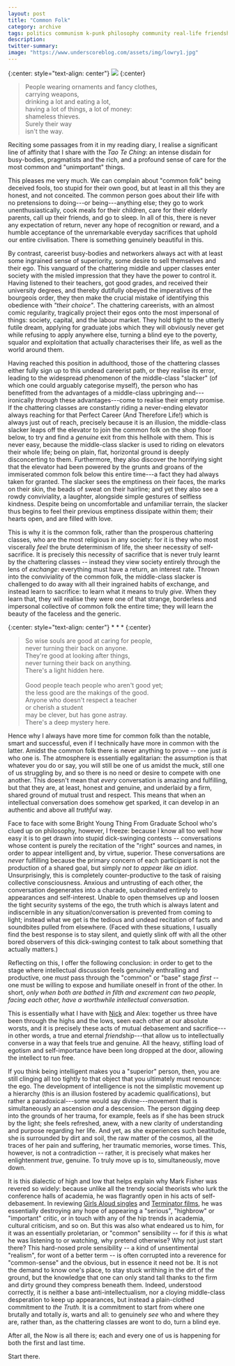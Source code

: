```yaml
---
layout: post
title: "Common Folk"
category: archive
tags: politics communism k-punk philosophy community real-life friendship religion class
description:
twitter-summary:
image: "https://www.underscoreblog.com/assets/img/lowry1.jpg"
---
```


{:center: style="text-align: center"}
![](https://www.underscoreblog.com/assets/img/lowry1.jpg)
{:center}

>People wearing ornaments and fancy clothes,  
carrying weapons,  
drinking a lot and eating a lot,  
having a lot of things, a lot of money:  
shameless thieves.  
Surely their way  
isn't the way.  

Reciting some passages from it in my reading diary, I realise a significant line of affinity that I share with the *Tao Te Ching*: an intense disdain for busy-bodies, pragmatists and the rich, and a profound sense of care for the most common and "unimportant" things.

This pleases me very much. We can complain about "common folk" being deceived fools, too stupid for their own good, but at least in all this they are honest, and not conceited. The common person goes about their life with no pretensions to doing---or being---anything else; they go to work unenthusiastically, cook meals for their children, care for their elderly parents, call up their friends, and go to sleep. In all of this, there is never any expectation of return, never any hope of recognition or reward, and a humble acceptance of the unremarkable everyday sacrifices that uphold our entire civilisation. There is something genuinely beautiful in this.

By contrast, careerist busy-bodies and networkers always act with at least some ingrained sense of superiority, some desire to sell themselves and their ego. This vanguard of the chattering middle and upper classes enter society with the misled impression that they have the power to control it. Having listened to their teachers, got good grades, and received their university degrees, and thereby dutifully obeyed the imperatives of the bourgeois order, they then make the crucial mistake of identifying this obedience with *"their choice"*. The chattering careerists, with an almost comic regularity, tragically project their egos onto the most impersonal of things: society, capital, and the labour market. They hold tight to the utterly futile dream, applying for graduate jobs which they will obviously never get while refusing to apply anywhere else, turning a blind eye to the poverty, squalor and exploitation that actually characterises their life, as well as the world around them.

Having reached this position in adulthood, those of the chattering classes either fully sign up to this undead careerist path, or they realise its error, leading to the widespread phenomenon of the middle-class "slacker" (of which one could arguably categorise myself), the person who has benefitted from the advantages of a middle-class upbringing and---ironically *through* these advantages---come to realise their empty promise. If the chattering classes are constantly riding a never-ending elevator always reaching for that Perfect Career (And Therefore Life!) which is always just out of reach, precisely because it is an illusion, the middle-class slacker leaps off the elevator to join the common folk on the shop floor below, to try and find a *genuine* exit from this hellhole with them. This is never easy, because the middle-class slacker is used to riding on elevators their whole life; being on plain, flat, horizontal ground is deeply disconcerting to them. Furthermore, they also discover the horrifying sight that the elevator had been powered by the grunts and groans of the immiserated common folk below this entire time---a fact they had always taken for granted. The slacker sees the emptiness on their faces, the marks on their skin, the beads of sweat on their hairline; and yet they also see a rowdy conviviality, a laughter, alongside simple gestures of selfless kindness. Despite being on uncomfortable and unfamiliar terrain, the slacker thus begins to feel their previous emptiness dissipate within them; their hearts open, and are filled with love.

This is why it is the common folk, rather than the prosperous chattering classes, who are the most religious in any society: for it is they who most viscerally *feel* the brute determinism of life, the sheer necessity of self-sacrifice. It is precisely this necessity of sacrifice that is never truly learnt by the chattering classes -- instead they view society entirely through the lens of *exchange*: everything must have a return, an interest rate. Thrown into the conviviality of the common folk, the middle-class slacker is challenged to do away with all their ingrained habits of exchange, and instead learn to sacrifice: to learn what it means to truly *give*. When they learn that, they will realise they were one of that strange, borderless and impersonal collective of common folk the entire time; they will learn the beauty of the faceless and the generic.

{:center: style="text-align: center"}
\* \* \*
{:center}

>So wise souls are good at caring for people,  
never turning their back on anyone.  
They're good at looking after things,  
never turning their back on anything.  
There's a light hidden here.  <br>  
Good people teach people who aren't good yet;  
the less good are the makings of the good.  
Anyone who doesn't respect a teacher  
or cherish a student  
may be clever, but has gone astray.  
There's a deep mystery here.  

Hence why I always have more time for common folk than the notable, smart and successful, even if I technically have more in common with the latter. Amidst the common folk there is never anything to prove -- one just *is* who one is. The atmosphere is essentially egalitarian: the assumption is that whatever you do or say, you will still be one of us amidst the muck, still one of us struggling by, and so there is no need or desire to compete with one another. This doesn't mean that *every* conversation is amazing and fulfilling, but that they are, at least, honest and genuine, and underlaid by a firm, shared ground of mutual trust and respect. This means that when an intellectual conversation does somehow get sparked, it can develop in an authentic and above all *truthful* way.

Face to face with some Bright Young Thing From Graduate School who's clued up on philosophy, however, I freeze: because I know all too well how easy it is to get drawn into stupid dick-swinging contests -- conversations whose content is purely the recitation of the "right" sources and names, in order to appear intelligent and, by virtue, superior. These conversations are *never* fulfilling because the primary concern of each participant is not the production of a shared goal, but simply *not to appear like an idiot*. Unsurprisingly, this is completely counter-productive to the task of raising collective consciousness. Anxious and untrusting of each other, the conversation degenerates into a charade, subordinated entirely to appearances and self-interest. Unable to open themselves up and loosen the tight security systems of the ego, the truth which is always latent and indiscernible in any situation/conversation is prevented from coming to light; instead what we get is the tedious and undead recitation of facts and soundbites pulled from elsewhere. (Faced with these situations, I usually find the best response is to stay silent, and quietly slink off with all the other bored observers of this dick-swinging contest to talk about something that actually matters.)

Reflecting on this, I offer the following conclusion: in order to get to the stage where intellectual discussion feels genuinely enthralling and productive, one *must* pass through the "common" or "base" stage *first* -- one must be willing to expose and humiliate oneself in front of the other. In short, *only when both are bathed in filth and excrement can two people, facing each other, have a worthwhile intellectual conversation*.

This is essentially what I have with [Nick](http://quantizedcrow.com/) and Alex: together us three have been through the highs and the lows, seen each other at our absolute worsts, and it is precisely these acts of mutual debasement and sacrifice---in other words, a true and eternal *friendship*---that allow us to intellectually converse in a way that feels true and genuine. All the heavy, stifling load of egotism and self-importance have been long dropped at the door, allowing the intellect to run free.

If you think being intelligent makes you a "superior" person, then, you are still clinging all too tightly to that object that you ultimately must renounce: the ego. The development of intelligence is not the simplistic movement up a hierarchy (this is an illusion fostered by academic qualifications), but rather a paradoxical---some would say divine---movement that is simultaneously an ascension *and* a descension. The person digging deep into the grounds of her trauma, for example, feels as if she has been struck by the light; she feels refreshed, anew, with a new clarity of understanding and purpose regarding her life. And yet, as she experiences such beatitude, she is surrounded by dirt and soil, the raw matter of the cosmos, all the traces of her pain and suffering, her traumatic memories, worse times. This, however, is not a contradiction -- rather, it is precisely what makes her enlightenment *true*, genuine. To truly move up is to, simultaneously, move down.

It is this dialectic of high and low that helps explain why Mark Fisher was revered so widely: because unlike all the trendy social theorists who lurk the conference halls of academia, he was flagrantly open in his acts of self-debasement. In reviewing [Girls Aloud singles](http://k-punk.abstractdynamics.org/archives/003089.html) and [Terminator films](http://k-punk.abstractdynamics.org/archives/011173.html), he was essentially destroying any hope of appearing a "serious", "highbrow" or "important" critic, or in touch with any of the hip trends in academia, cultural criticism, and so on. But this was also what endeared us to him, for it was an essentially proletarian, or "common" sensibility -- for if this *is* what he was listening to or watching, why pretend otherwise? Why not just start there? This hard-nosed prole sensibility -- a kind of unsentimental "realism", for wont of a better term -- is often corrupted into a reverence for "common-sense" and the obvious, but in essence it need not be. It is not the demand to know one's place, to stay stuck writhing in the dirt of the ground, but the knowledge that one can only stand tall thanks to the firm and dirty ground they compress beneath them. Indeed, understood correctly, it is neither a base anti-intellectualism, nor a cloying middle-class desperation to keep up appearances, but instead a plain-clothed commitment to *the Truth*. It is a commitment to start from where one brutally and totally *is*, warts and all: to genuinely *see* who and where they are, rather than, as the chattering classes are wont to do, turn a blind eye.

After all, the Now is all there is; each and every one of us is happening for both the first and last time.

Start there.
